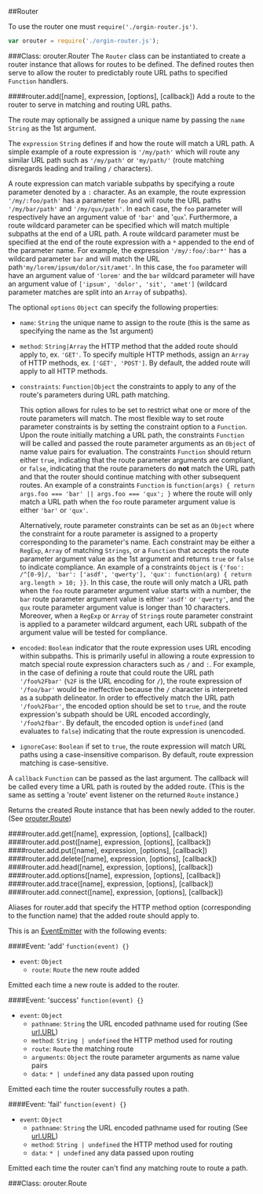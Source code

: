 ##Router

To use the router one must `require('./orgin-router.js')`.
```javascript
var orouter = require('./orgin-router.js');
```


###Class: orouter.Router
The `Router` class can be instantiated to create a router instance that allows for routes to be defined. The defined routes then serve to allow the router to predictably route URL paths to specified `Function` handlers.

####router.add([name], expression, [options], [callback])
Add a route to the router to serve in matching and routing URL paths.

The route may optionally be assigned a unique name by passing the `name` `String` as the 1st argument.

The `expression` `String` defines if and how the route will match a URL path.  A simple example of a route expression is `'/my/path'` which will route any similar URL path such as `'/my/path'` or `'my/path/'` (route matching disregards leading and trailing `/` characters).

A route expression can match variable subpaths by specifying a route parameter denoted by a `:` character.  As an example, the route expression `'/my/:foo/path'` has a parameter `foo` and will route the URL paths `'/my/bar/path'` and `'/my/qux/path'`.  In each case, the `foo` parameter will respectively have an argument value of `'bar'` and '`qux`'.  Furthermore, a route wildcard parameter can be specified which will match multiple subpaths at the end of a URL path.  A route wildcard parameter must be specified at the end of the route expression with a `*` appended to the end of the parameter name. For example, the expression `'/my/:foo/:bar*'` has a wildcard parameter `bar` and will match the URL path`'my/lorem/ipsum/dolor/sit/amet'`.  In this case, the `foo` parameter will have an argument value of `'lorem'` and the `bar` wildcard parameter will have an argument value of `['ipsum', 'dolor', 'sit', 'amet']` (wildcard parameter matches are split into an `Array` of subpaths).

The optional `options` `Object` can specify the following properties:

* `name`: `String` the unique name to assign to the route (this is the same as specifying the name as the 1st argument)

* `method`: `String|Array` the HTTP method that the added route should apply to, ex. `'GET'`.  To specify multiple HTTP methods, assign an `Array` of HTTP methods, ex. `['GET', 'POST']`.  By default, the added route will apply to all HTTP methods.

* `constraints`: `Function|Object` the constraints to apply to any of the route's parameters during URL path matching.

  This option allows for rules to be set to restrict what one or more of the route parameters will match.  The most flexible way to set route parameter constraints is by setting the constraint option to a `Function`.  Upon the route initially matching a URL path, the constraints `Function` will be called and passed the route parameter arguments as an `Object` of name value pairs for evaluation.  The constraints `Function` should return either `true`, indicating that the route parameter arguments are compliant, or `false`, indicating that the route parameters do **not** match the URL path and that the router should continue matching with other subsequent routes.  An example of a constraints `Function` is `function(args) { return args.foo === 'bar' || args.foo === 'qux'; }` where the route will only match a URL path when the `foo` route parameter argument value is either `'bar'` or `'qux'`.

  Alternatively, route parameter constraints can be set as an `Object` where the constraint for a route parameter is assigned to a property corresponding to the parameter's name.  Each constraint may be either a `RegExp`, `Array` of matching `Strings`, or a `Function` that accepts the route parameter argument value as the 1st argument and returns `true` or `false` to indicate compliance.  An example of a constraints `Object` is `{'foo': /^[0-9]/, 'bar': ['asdf', 'qwerty'], 'qux': function(arg) { return arg.length > 10; }}`.  In this case, the route will only match a URL path when the `foo` route parameter argument value starts with a number, the `bar` route parameter argument value is either `'asdf'` or `'qwerty'`, and the `qux` route parameter argument value is longer than 10 characters. Moreover, when a `RegExp` or `Array` of `String`s route parameter constraint is applied to a parameter wildcard argument, each URL subpath of the argument value will be tested for compliance.

* `encoded`: `Boolean` indicator that the route expression uses URL encoding within subpaths.  This is primarily useful in allowing a route expression to match special route expression characters such as `/` and `:`.  For example, in the case of defining a route that could route the URL path `'/foo%2Fbar'` (`%2F` is the URL encoding for `/`), the route expression of `'/foo/bar'` would be ineffective because the `/` character is interpreted as a subpath delineator.  In order to effectively match the URL path `'/foo%2Fbar'`, the encoded option should be set to `true`, and the route expression's subpath should be URL encoded accordingly, `'/foo%2fbar'`. By default, the encoded option is `undefined` (and evaluates to `false`) indicating that the route expression is unencoded.

* `ignoreCase`: `Boolean` if set to `true`, the route expression will match URL paths using a case-insensitive comparison.  By default, route expression matching is case-sensitive.

A `callback` `Function` can be passed as the last argument.  The callback will be called every time a URL path is routed by the added route.  (This is the same as setting a 'route' event listener on the returned `Route` instance.)

Returns the created Route instance that has been newly added to the router. (See [orouter.Route](orouter.Route))


####router.add.get([name], expression, [options], [callback])
####router.add.post([name], expression, [options], [callback])
####router.add.put([name], expression, [options], [callback])
####router.add.delete([name], expression, [options], [callback])
####router.add.head([name], expression, [options], [callback])
####router.add.options([name], expression, [options], [callback])
####router.add.trace([name], expression, [options], [callback])
####router.add.connect([name], expression, [options], [callback])

Aliases for router.add that specify the HTTP method option (corresponding to the function name) that the added route should apply to.


This is an [EventEmitter](http://nodejs.org/api/events.html#events_class_events_eventemitter) with the following events:

####Event: 'add'
`function(event) {}`
* `event`: `Object`
    * `route`: `Route` the new route added

Emitted each time a new route is added to the router.

####Event: 'success'
`function(event) {}`
* `event`: `Object`
    * `pathname`: `String` the URL encoded pathname used for routing (See [url.URL](http://nodejs.org/api/url.html#url_url))
    * `method`: `String | undefined` the HTTP method used for routing
    * `route`: `Route` the matching route
    * `arguments`: `Object` the route parameter arguments as name value pairs
    * `data`: `* | undefined` any data passed upon routing

Emitted each time the router successfully routes a path.

####Event: 'fail'
`function(event) {}`
* `event`: `Object`
    * `pathname`: `String` the URL encoded pathname used for routing (See [url.URL](http://nodejs.org/api/url.html#url_url))
    * `method`: `String | undefined` the HTTP method used for routing
    * `data`: `* | undefined` any data passed upon routing

Emitted each time the router can't find any matching route to route a path.

###Class: orouter.Route
